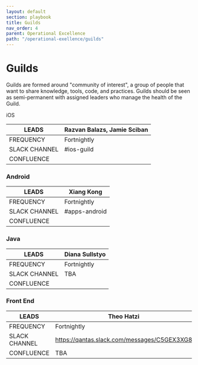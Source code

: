 ```yaml
---
layout: default
section: playbook
title: Guilds
nav_order: 4
parent: Operational Excellence
path: "/operational-exellence/guilds"
---
```


# Guilds

Guilds are formed around "community of interest", a group of people that
want to share knowledge, tools, code, and practices. Guilds should be
seen as semi-permanent with assigned leaders who manage the health of
the Guild.

iOS

| LEADS         | Razvan Balazs, Jamie Sciban |
| ------------- | --------------------------- |
| FREQUENCY     | Fortnightly                 |
| SLACK CHANNEL | \#ios-guild                 |
| CONFLUENCE    |                             |

### Android

| LEADS         | Xiang Kong     |
| ------------- | -------------- |
| FREQUENCY     | Fortnightly    |
| SLACK CHANNEL | \#apps-android |
| CONFLUENCE    |                |

### Java

| LEADS         | Diana Sullstyo |
| ------------- | -------------- |
| FREQUENCY     | Fortnightly    |
| SLACK CHANNEL | TBA            |
| CONFLUENCE    |                |

### Front End

| LEADS         | Theo Hatzi                                  |
| ------------- | ------------------------------------------- |
| FREQUENCY     | Fortnightly                                 |
| SLACK CHANNEL | https://qantas.slack.com/messages/C5GEX3XG8 |
| CONFLUENCE    | TBA                                         |
